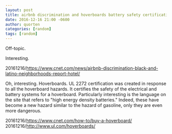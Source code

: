 ```yaml
---
layout: post
title: airbnb discrimination and hoverboards battery safety certification
date: 2016-12-16 21:00 -0600
author: quorten
categories: [random]
tags: [random]
---
```


Off-topic.

Interesting.

20161216/https://www.cnet.com/news/airbnb-discrimination-black-and-latino-neighborhoods-report-hotel/

Oh, interesting.  Hoverboards.  UL 2272 certification was created in
response to all the hoverboard hazards.  It certifies the safety of
the electrical and battery systems for a hoverboard.  Particularly
interesting is the language on the site that refers to "high energy
density batteries."  Indeed, these have become a new hazard similar to
the hazard of gasoline, only they are even more dangerous.

20161216/https://www.cnet.com/how-to/buy-a-hoverboard/  
20161216/http://www.ul.com/hoverboards/
